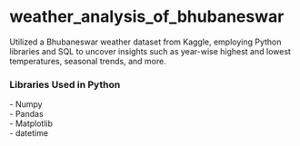 <h1>weather_analysis_of_bhubaneswar</h1>
<p>
  Utilized a Bhubaneswar weather dataset from Kaggle, employing Python libraries and SQL to uncover insights such as year-wise highest and lowest temperatures, seasonal trends, and more.
</p>
<h3> Libraries Used in Python</h3>
- Numpy <br/>
- Pandas <br/>
- Matplotlib <br/>
- datetime <br/>
